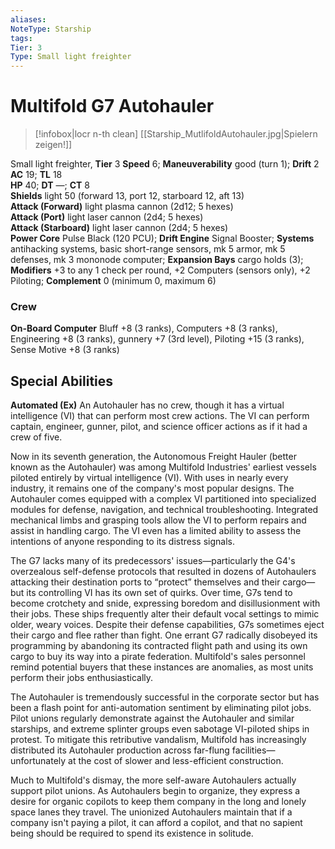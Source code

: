 ```yaml
---
aliases: 
NoteType: Starship
tags: 
Tier: 3
Type: Small light freighter
---
```


# Multifold G7 Autohauler

> [!infobox|locr n-th clean]
>  [[Starship_MutlifoldAutohauler.jpg|Spielern zeigen!]]
> 

Small light freighter, **Tier** 3 
**Speed** 6; **Maneuverability** good (turn 1); **Drift** 2  
**AC** 19; **TL** 18  
**HP** 40; **DT** —; **CT** 8  
**Shields** light 50 (forward 13, port 12, starboard 12, aft 13)  
**Attack (Forward)** light plasma cannon (2d12; 5 hexes)  
**Attack (Port)** light laser cannon (2d4; 5 hexes)  
**Attack (Starboard)** light laser cannon (2d4; 5 hexes)  
**Power Core** Pulse Black (120 PCU); **Drift Engine** Signal Booster; **Systems** antihacking systems, basic short-range sensors, mk 5 armor, mk 5 defenses, mk 3 mononode computer; **Expansion Bays** cargo holds (3); **Modifiers** +3 to any 1 check per round, +2 Computers (sensors only), +2 Piloting; **Complement** 0 (minimum 0, maximum 6)

### Crew

**On-Board Computer** Bluff +8 (3 ranks), Computers +8 (3 ranks), Engineering +8 (3 ranks), gunnery +7 (3rd level), Piloting +15 (3 ranks), Sense Motive +8 (3 ranks)  

## Special Abilities

**Automated (Ex)** An Autohauler has no crew, though it has a virtual intelligence (VI) that can perform most crew actions. The VI can perform captain, engineer, gunner, pilot, and science officer actions as if it had a crew of five.  
  
Now in its seventh generation, the Autonomous Freight Hauler (better known as the Autohauler) was among Multifold Industries' earliest vessels piloted entirely by virtual intelligence (VI). With uses in nearly every industry, it remains one of the company's most popular designs. The Autohauler comes equipped with a complex VI partitioned into specialized modules for defense, navigation, and technical troubleshooting. Integrated mechanical limbs and grasping tools allow the VI to perform repairs and assist in handling cargo. The VI even has a limited ability to assess the intentions of anyone responding to its distress signals.  
  
The G7 lacks many of its predecessors' issues—particularly the G4's overzealous self-defense protocols that resulted in dozens of Autohaulers attacking their destination ports to “protect” themselves and their cargo—but its controlling VI has its own set of quirks. Over time, G7s tend to become crotchety and snide, expressing boredom and disillusionment with their jobs. These ships frequently alter their default vocal settings to mimic older, weary voices. Despite their defense capabilities, G7s sometimes eject their cargo and flee rather than fight. One errant G7 radically disobeyed its programming by abandoning its contracted flight path and using its own cargo to buy its way into a pirate federation. Multifold's sales personnel remind potential buyers that these instances are anomalies, as most units perform their jobs enthusiastically.  
  
The Autohauler is tremendously successful in the corporate sector but has been a flash point for anti-automation sentiment by eliminating pilot jobs. Pilot unions regularly demonstrate against the Autohauler and similar starships, and extreme splinter groups even sabotage VI-piloted ships in protest. To mitigate this retributive vandalism, Multifold has increasingly distributed its Autohauler production across far-flung facilities—unfortunately at the cost of slower and less-efficient construction.  
  
Much to Multifold's dismay, the more self-aware Autohaulers actually support pilot unions. As Autohaulers begin to organize, they express a desire for organic copilots to keep them company in the long and lonely space lanes they travel. The unionized Autohaulers maintain that if a company isn't paying a pilot, it can afford a copilot, and that no sapient being should be required to spend its existence in solitude.
